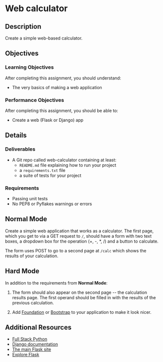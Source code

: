 # Web calculator

## Description

Create a simple web-based calculator.

## Objectives

### Learning Objectives

After completing this assignment, you should understand:

* The very basics of making a web application

### Performance Objectives

After completing this assignment, you should be able to:

* Create a web (Flask or Django) app

## Details

### Deliverables

* A Git repo called web-calculator containing at least:
  * `README.md` file explaining how to run your project
  * a `requirements.txt` file
  * a suite of tests for your project

### Requirements  

* Passing unit tests
* No PEP8 or Pyflakes warnings or errors

## Normal Mode

Create a simple web application that works as a calculator. The first page, which you get to via a GET request to `/`, should have a form with two text boxes, a dropdown box for the operation (+, -, *, /) and a button to calculate.

The form uses POST to go to a second page at `/calc` which shows the results of your calculation.

## Hard Mode

In addition to the requirements from **Normal Mode**:

1. The form should also appear on the second page -- the calculation results page. The first operand should be filled in with the results of the previous calculation.

2. Add [Foundation](http://foundation.zurb.com/) or [Bootstrap](http://getbootstrap.com/) to your application to make it look nicer.

## Additional Resources

* [Full Stack Python](http://www.fullstackpython.com/)
* [Django documentation](https://docs.djangoproject.com/en/1.7/)
* [The main Flask site](http://flask.pocoo.org/)
* [Explore Flask](https://exploreflask.com/)

